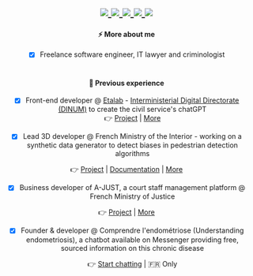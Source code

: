 <h1 align="center">
   <a href="https://gitlab.com/JehanneDussert" target="_blank" rel="noreferrer">
      <img src="https://img.shields.io/badge/-Gitlab-333333?style=for-the-badge&logo=Gitlab&logoColor=white" />
   </a>
   <a href="https://www.linkedin.com/in/jehanne-dussert/" target="_blank" rel="noreferrer">
      <img src="https://img.shields.io/badge/-LinkedIn-333333?style=for-the-badge&logo=LinkedIn" />
   </a>
  <a href="https://medium.com/@jehanne-dussert" target="_blank" rel="noreferrer">
      <img src="https://img.shields.io/badge/Medium-333333?style=for-the-badge&logo=medium&logoColor=white" />
   </a>
   <a href="https://twitter.com/JehanneDussert" target="_blank" rel="noreferrer">
      <img src="https://img.shields.io/badge/Twitter-333333?style=for-the-badge&logo=x&logoColor=white" />
   </a>
   <a href="https://www.instagram.com/jehanne.codes/" target="_blank" rel="noreferrer">
      <img src="https://img.shields.io/badge/Instagram-333333.svg?style=for-the-badge&logo=Instagram&logoColor=white" />
   </a>
</h1>

<div align="center"> 

  #### ⚡️ More about me
  
  - [x] Freelance software engineer, IT lawyer and criminologist

</div>

<h1></h1>

<div align="center"> 

  #### 💼 Previous experience
  
  - [x] Front-end developer @ [Etalab](https://github.com/etalab-ia/) - [Interministerial Digital Directorate (DINUM)](https://github.com/DISIC) to create the civil service's chatGPT<br/>
   👉 [Project](https://github.com/etalab-ia/albert/) | [More](https://www.info.gouv.fr/actualite/ia-connaissez-vous-albert)
  
  - [x] Lead 3D developer @ French Ministry of the Interior - working on a synthetic data generator to detect biases in pedestrian detection algorithms <br/>
    
  👉 [Project](https://github.com/twin-city/unreal-project) | [Documentation](https://github.com/twin-city/unreal-project/wiki) | [More](https://eig.etalab.gouv.fr/defis/twincity/)
  
  - [x] Business developer of A-JUST, a court staff management platform @ French Ministry of Justice <br/>
    
  👉 [Project](https://github.com/betagouv/a-just) | [More](https://beta.gouv.fr/startups/a-just.html)

- [x] Founder & developer @ Comprendre l'endométriose (Understanding endometriosis), a chatbot available on Messenger providing free, sourced information on this chronic disease <br/>
    
  👉 [Start chatting](https://www.m.me/comprendrelendo) | 🇫🇷 Only

</div>
